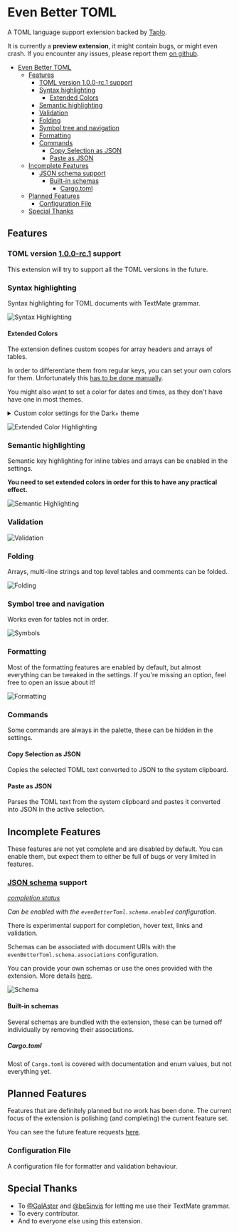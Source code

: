# Even Better TOML

A TOML language support extension backed by [Taplo](https://github.com/tamasfe/taplo).

It is currently a **preview extension**, it might contain bugs, or might even crash. If you encounter any issues, please report them [on github](https://github.com/tamasfe/taplo/issues).

- [Even Better TOML](#even-better-toml)
  - [Features](#features)
    - [TOML version 1.0.0-rc.1 support](#toml-version-100-rc1-support)
    - [Syntax highlighting](#syntax-highlighting)
      - [Extended Colors](#extended-colors)
    - [Semantic highlighting](#semantic-highlighting)
    - [Validation](#validation)
    - [Folding](#folding)
    - [Symbol tree and navigation](#symbol-tree-and-navigation)
    - [Formatting](#formatting)
    - [Commands](#commands)
      - [Copy Selection as JSON](#copy-selection-as-json)
      - [Paste as JSON](#paste-as-json)
  - [Incomplete Features](#incomplete-features)
    - [JSON schema support](#json-schema-support)
      - [Built-in schemas](#built-in-schemas)
        - [Cargo.toml](#cargotoml)
  - [Planned Features](#planned-features)
    - [Configuration File](#configuration-file)
  - [Special Thanks](#special-thanks)

## Features

### TOML version [1.0.0-rc.1](https://toml.io/en/v1.0.0-rc.1) support

This extension will try to support all the TOML versions in the future.

### Syntax highlighting

Syntax highlighting for TOML documents with TextMate grammar.

![Syntax Highlighting](highlight.png)

#### Extended Colors

The extension defines custom scopes for array headers and arrays of tables.

In order to differentiate them from regular keys, you can set your own colors for them. Unfortunately this [has to be done manually](https://github.com/Microsoft/vscode/issues/32813).

You might also want to set a color for dates and times, as they don't have have one in most themes.

<details>
<summary>Custom color settings for the Dark+ theme</summary>

```json
{
  "editor.tokenColorCustomizations": {
      "textMateRules": [
          {
              "scope": "variable.key.table",
              "settings": {
                  "foreground": "#4EC9B0",
              },
          },
          {
              "scope": "variable.key.array",
              "settings": {
                  "foreground": "#569CD6",
              }
          },
          {
              "scope": "constant.other.time",
              "settings": {
                  "foreground": "#DCDCAA",
              }
          }
      ]
  },
}
```
</details>

![Extended Color Highlighting](extended_colors.png)

### Semantic highlighting

Semantic key highlighting for inline tables and arrays can be enabled in the settings.

**You need to set extended colors in order for this to have any practical effect.**

![Semantic Highlighting](semantic_colors.png)

### Validation

![Validation](validation.gif)

### Folding

Arrays, multi-line strings and top level tables and comments can be folded.

![Folding](folding.gif)

### Symbol tree and navigation

Works even for tables not in order.

![Symbols](symbols.gif)

### Formatting

Most of the formatting features are enabled by default, but almost everything can be tweaked in the settings. If you're missing an option, feel free to open an issue about it!

![Formatting](formatting.gif)

### Commands

Some commands are always in the palette, these can be hidden in the settings.

#### Copy Selection as JSON

Copies the selected TOML text converted to JSON to the system clipboard.

#### Paste as JSON

Parses the TOML text from the system clipboard and pastes it converted into JSON in the active selection.

## Incomplete Features

These features are not yet complete and are disabled by default.
You can enable them, but expect them to either be full of bugs or very limited in features.

### [JSON schema](https://json-schema.org/) support

[*completion status*](https://github.com/tamasfe/taplo/issues?q=is%3Aopen+is%3Aissue+milestone%3A%22VSCode+Schemas%22)

*Can be enabled with the `evenBetterToml.schema.enabled` configuration.*

There is experimental support for completion, hover text, links and validation.

Schemas can be associated with document URIs with the `evenBetterToml.schema.associations` configuration.

You can provide your own schemas or use the ones provided with the extension. More details [here](https://github.com/tamasfe/taplo/tree/master/taplo-ide/schemas).

![Schema](schema.gif)

#### Built-in schemas

Several schemas are bundled with the extension, these can be turned off individually by removing their associations.

##### Cargo.toml

Most of `Cargo.toml` is covered with documentation and enum values, but not everything yet.

## Planned Features

Features that are definitely planned but no work has been done.
The current focus of the extension is polishing (and completing) the current feature set.

You can see the future feature requests [here](https://github.com/tamasfe/taplo/issues?q=is%3Aissue+is%3Aopen+label%3Afeature).

### Configuration File

A configuration file for formatter and validation behaviour.

## Special Thanks

- To [@GalAster](https://github.com/GalAster) and [@be5invis](https://github.com/be5invis) for letting me use their TextMate grammar.
- To every contributor.
- And to everyone else using this extension.
